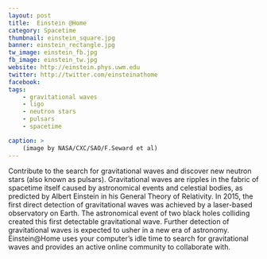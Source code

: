 ```yaml
---
layout: post
title:  Einstein @Home
category: Spacetime
thumbnail: einstein_square.jpg
banner: einstein_rectangle.jpg
tw_image: einstein_fb.jpg
fb_image: einstein_tw.jpg
website: http://einstein.phys.uwm.edu
twitter: http://twitter.com/einsteinathome
facebook: 
tags: 
    - gravitational waves
    - ligo
    - neutron stars
    - pulsars
    - spacetime

caption: >
    (image by NASA/CXC/SAO/F.Seward et al)
---
```

Contribute to the search for gravitational waves and discover new neutron stars (also known as pulsars). Gravitational waves are ripples in the fabric of spacetime itself caused by astronomical events and celestial bodies, as predicted by Albert Einstein in his General Theory of Relativity. In 2015, the first direct detection of gravitational waves was achieved by a laser-based observatory on Earth. The astronomical event of two black holes colliding created this first detectable gravitational wave. Further detection of gravitational waves is expected to usher in a new era of astronomy. Einstein@Home uses your computer’s idle time to search for gravitational waves and provides an active online community to collaborate with. 